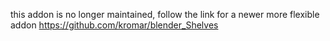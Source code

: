 this addon is no longer maintained, follow the link for a newer more flexible addon
https://github.com/kromar/blender_Shelves
